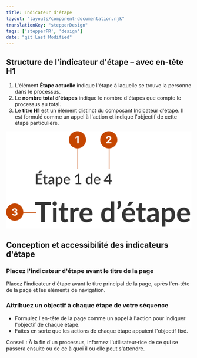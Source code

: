 ```yaml
---
title: Indicateur d'étape
layout: "layouts/component-documentation.njk"
translationKey: "stepperDesign"
tags: ['stepperFR', 'design']
date: "git Last Modified"
---
```


## Structure de l'indicateur d'étape – avec en-tête H1

<ol class="anatomy-list">
  <li>L'élément <strong>Étape actuelle</strong> indique l'étape à laquelle se trouve la personne dans le processus.</li>
  <li>Le <strong>nombre total d'étapes</strong> indique le nombre d'étapes que compte le processus au total.</li>
  <li>Le <strong>titre H1</strong> est un élément distinct du composant Indicateur d'étape. Il est formulé comme un appel à l'action et indique l'objectif de cette étape particulière.</li>
</ol>

<img class="b-sm b-default p-400" src="/images/fr/components/anatomy/gcds-stepper-anatomy.svg" alt="L'anatomie du composant indicateur d'étape identifiant l'étape courante, le nombre total d'étapes et le titre de la page." />

## Conception et accessibilité des indicateurs d'étape

### Placez l'indicateur d'étape avant le titre de la page

Placez l'indicateur d'étape avant le titre principal de la page, après l'en-tête de la page et les éléments de navigation.

### Attribuez un objectif à chaque étape de votre séquence

- Formulez l'en-tête de la page comme un appel à l'action pour indiquer l'objectif de chaque étape.
- Faites en sorte que les actions de chaque étape appuient l'objectif fixé.

Conseil : À la fin d'un processus, informez l'utilisateur·rice de ce qui se passera ensuite ou de ce à quoi il ou elle peut s'attendre.
